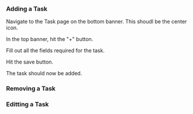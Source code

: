 ### Adding a Task
Navigate to the Task page on the bottom banner. This shoudl be the center icon.

In the top banner, hit the "+" button.

Fill out all the fields required for the task.

Hit the save button.

The task should now be added.

### Removing a Task


### Editting a Task
